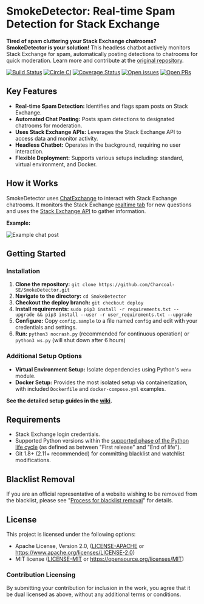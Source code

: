 # SmokeDetector: Real-time Spam Detection for Stack Exchange

**Tired of spam cluttering your Stack Exchange chatrooms? SmokeDetector is your solution!** This headless chatbot actively monitors Stack Exchange for spam, automatically posting detections to chatrooms for quick moderation.  Learn more and contribute at the [original repository](https://github.com/Charcoal-SE/SmokeDetector).

[![Build Status](https://github.com/Charcoal-SE/SmokeDetector/actions/workflows/build.yml/badge.svg?query=branch%3Amaster)](https://github.com/Charcoal-SE/SmokeDetector/actions/workflows/build.yml?query=branch%3Amaster)
[![Circle CI](https://circleci.com/gh/Charcoal-SE/SmokeDetector.svg?style=shield)](https://circleci.com/gh/Charcoal-SE/SmokeDetector)
[![Coverage Status](https://coveralls.io/repos/github/Charcoal-SE/SmokeDetector/badge.svg?branch=master)](https://coveralls.io/github/Charcoal-SE/SmokeDetector?branch=master)
[![Open issues](https://img.shields.io/github/issues/Charcoal-SE/SmokeDetector.svg)](https://github.com/Charcoal-SE/SmokeDetector/issues)
[![Open PRs](https://img.shields.io/github/issues-pr/Charcoal-SE/SmokeDetector.svg)](https://github.com/Charcoal-SE/SmokeDetector/pulls)

## Key Features

*   **Real-time Spam Detection:** Identifies and flags spam posts on Stack Exchange.
*   **Automated Chat Posting:**  Posts spam detections to designated chatrooms for moderation.
*   **Uses Stack Exchange APIs:** Leverages the Stack Exchange API to access data and monitor activity.
*   **Headless Chatbot:** Operates in the background, requiring no user interaction.
*   **Flexible Deployment:** Supports various setups including: standard, virtual environment, and Docker.

## How it Works

SmokeDetector uses [ChatExchange](https://github.com/Manishearth/ChatExchange) to interact with Stack Exchange chatrooms. It monitors the Stack Exchange [realtime tab](https://stackexchange.com/questions?tab=realtime) for new questions and uses the [Stack Exchange API](https://api.stackexchange.com/) to gather information.

**Example:**

![Example chat post](https://i.sstatic.net/oLyfb.png)

## Getting Started

### Installation

1.  **Clone the repository:** `git clone https://github.com/Charcoal-SE/SmokeDetector.git`
2.  **Navigate to the directory:** `cd SmokeDetector`
3.  **Checkout the deploy branch:** `git checkout deploy`
4.  **Install requirements:** `sudo pip3 install -r requirements.txt --upgrade && pip3 install --user -r user_requirements.txt --upgrade`
5.  **Configure:** Copy `config.sample` to a file named `config` and edit with your credentials and settings.
6.  **Run:** `python3 nocrash.py` (recommended for continuous operation) or `python3 ws.py` (will shut down after 6 hours)

### Additional Setup Options

*   **Virtual Environment Setup:**  Isolate dependencies using Python's `venv` module.
*   **Docker Setup:** Provides the most isolated setup via containerization, with included `Dockerfile` and `docker-compose.yml` examples.

**See the detailed setup guides in the [wiki](https://charcoal-se.org/smokey/Set-Up-and-Run-SmokeDetector).**

## Requirements

*   Stack Exchange login credentials.
*   Supported Python versions within the [supported phase of the Python life cycle](https://devguide.python.org/versions/) (as defined as between "First release" and "End of life").
*   Git 1.8+ (2.11+ recommended) for committing blacklist and watchlist modifications.

## Blacklist Removal

If you are an official representative of a website wishing to be removed from the blacklist, please see "[Process for blacklist removal](https://charcoal-se.org/smokey/Process-for-blacklist-removal)" for details.

## License

This project is licensed under the following options:

*   Apache License, Version 2.0, ([LICENSE-APACHE](LICENSE-APACHE) or <https://www.apache.org/licenses/LICENSE-2.0>)
*   MIT license ([LICENSE-MIT](LICENSE-MIT) or <https://opensource.org/licenses/MIT>)

### Contribution Licensing

By submitting your contribution for inclusion in the work, you agree that it be dual licensed as above, without any additional terms or conditions.